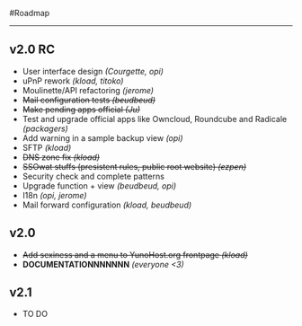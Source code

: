 #Roadmap

---

## v2.0 RC

* User interface design *(Courgette, opi)*
* uPnP rework *(kload, titoko)*
* Moulinette/API refactoring *(jerome)*
* <strike>Mail configuration tests *(beudbeud)*</strike>
* <strike>Make pending apps official *(Ju)*</strike>
* Test and upgrade official apps like Owncloud, Roundcube and Radicale *(packagers)*
* Add warning in a sample backup view *(opi)*
* SFTP *(kload)*
* <strike>DNS zone fix *(kload)*</strike>
* <strike>SSOwat stuffs (presistent rules, public root website) *(ezpen)*</strike>
* Security check and complete patterns
* Upgrade function + view *(beudbeud, opi)*
* I18n *(opi, jerome)*
* Mail forward configuration *(kload, beudbeud)*

## v2.0

* <strike>Add sexiness and a menu to YunoHost.org frontpage *(kload)*</strike>
* **DOCUMENTATIONNNNNNN** *(everyone <3)*

## v2.1

* TO DO